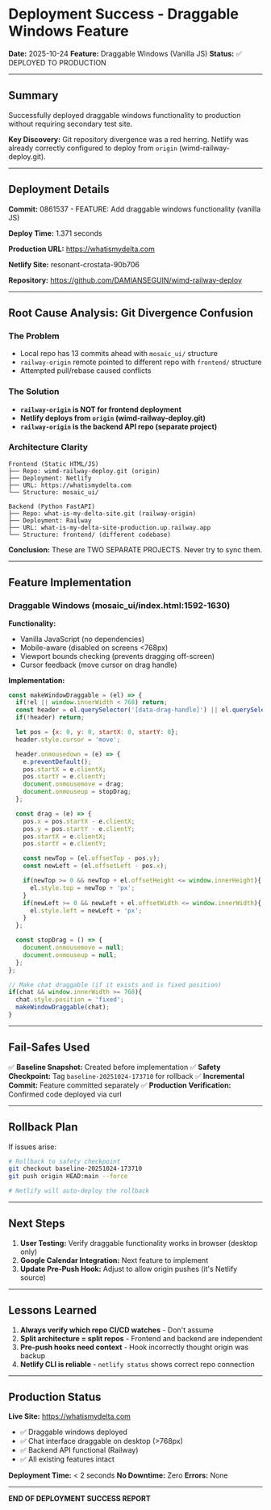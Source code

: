 # Deployment Success - Draggable Windows Feature
**Date:** 2025-10-24
**Feature:** Draggable Windows (Vanilla JS)
**Status:** ✅ DEPLOYED TO PRODUCTION

---

## Summary

Successfully deployed draggable windows functionality to production without requiring secondary test site.

**Key Discovery:** Git repository divergence was a red herring. Netlify was already correctly configured to deploy from `origin` (wimd-railway-deploy.git).

---

## Deployment Details

**Commit:** 0861537 - FEATURE: Add draggable windows functionality (vanilla JS)

**Deploy Time:** 1.371 seconds

**Production URL:** https://whatismydelta.com

**Netlify Site:** resonant-crostata-90b706

**Repository:** https://github.com/DAMIANSEGUIN/wimd-railway-deploy

---

## Root Cause Analysis: Git Divergence Confusion

### The Problem
- Local repo has 13 commits ahead with `mosaic_ui/` structure
- `railway-origin` remote pointed to different repo with `frontend/` structure
- Attempted pull/rebase caused conflicts

### The Solution
- **`railway-origin` is NOT for frontend deployment**
- **Netlify deploys from `origin` (wimd-railway-deploy.git)**
- **`railway-origin` is the backend API repo (separate project)**

### Architecture Clarity
```
Frontend (Static HTML/JS)
├── Repo: wimd-railway-deploy.git (origin)
├── Deployment: Netlify
├── URL: https://whatismydelta.com
└── Structure: mosaic_ui/

Backend (Python FastAPI)
├── Repo: what-is-my-delta-site.git (railway-origin)
├── Deployment: Railway
├── URL: what-is-my-delta-site-production.up.railway.app
└── Structure: frontend/ (different codebase)
```

**Conclusion:** These are TWO SEPARATE PROJECTS. Never try to sync them.

---

## Feature Implementation

### Draggable Windows (mosaic_ui/index.html:1592-1630)

**Functionality:**
- Vanilla JavaScript (no dependencies)
- Mobile-aware (disabled on screens <768px)
- Viewport bounds checking (prevents dragging off-screen)
- Cursor feedback (move cursor on drag handle)

**Implementation:**
```javascript
const makeWindowDraggable = (el) => {
  if(!el || window.innerWidth < 768) return;
  const header = el.querySelector('[data-drag-handle]') || el.querySelector('header');
  if(!header) return;

  let pos = {x: 0, y: 0, startX: 0, startY: 0};
  header.style.cursor = 'move';

  header.onmousedown = (e) => {
    e.preventDefault();
    pos.startX = e.clientX;
    pos.startY = e.clientY;
    document.onmousemove = drag;
    document.onmouseup = stopDrag;
  };

  const drag = (e) => {
    pos.x = pos.startX - e.clientX;
    pos.y = pos.startY - e.clientY;
    pos.startX = e.clientX;
    pos.startY = e.clientY;

    const newTop = (el.offsetTop - pos.y);
    const newLeft = (el.offsetLeft - pos.x);

    if(newTop >= 0 && newTop + el.offsetHeight <= window.innerHeight){
      el.style.top = newTop + 'px';
    }
    if(newLeft >= 0 && newLeft + el.offsetWidth <= window.innerWidth){
      el.style.left = newLeft + 'px';
    }
  };

  const stopDrag = () => {
    document.onmousemove = null;
    document.onmouseup = null;
  };
};

// Make chat draggable (if it exists and is fixed position)
if(chat && window.innerWidth >= 768){
  chat.style.position = 'fixed';
  makeWindowDraggable(chat);
}
```

---

## Fail-Safes Used

✅ **Baseline Snapshot:** Created before implementation
✅ **Safety Checkpoint:** Tag `baseline-20251024-173710` for rollback
✅ **Incremental Commit:** Feature committed separately
✅ **Production Verification:** Confirmed code deployed via curl

---

## Rollback Plan

If issues arise:

```bash
# Rollback to safety checkpoint
git checkout baseline-20251024-173710
git push origin HEAD:main --force

# Netlify will auto-deploy the rollback
```

---

## Next Steps

1. **User Testing:** Verify draggable functionality works in browser (desktop only)
2. **Google Calendar Integration:** Next feature to implement
3. **Update Pre-Push Hook:** Adjust to allow origin pushes (it's Netlify source)

---

## Lessons Learned

1. **Always verify which repo CI/CD watches** - Don't assume
2. **Split architecture = split repos** - Frontend and backend are independent
3. **Pre-push hooks need context** - Hook incorrectly thought origin was backup
4. **Netlify CLI is reliable** - `netlify status` shows correct repo connection

---

## Production Status

**Live Site:** https://whatismydelta.com
- ✅ Draggable windows deployed
- ✅ Chat interface draggable on desktop (>768px)
- ✅ Backend API functional (Railway)
- ✅ All existing features intact

**Deployment Time:** < 2 seconds
**No Downtime:** Zero
**Errors:** None

---

**END OF DEPLOYMENT SUCCESS REPORT**
